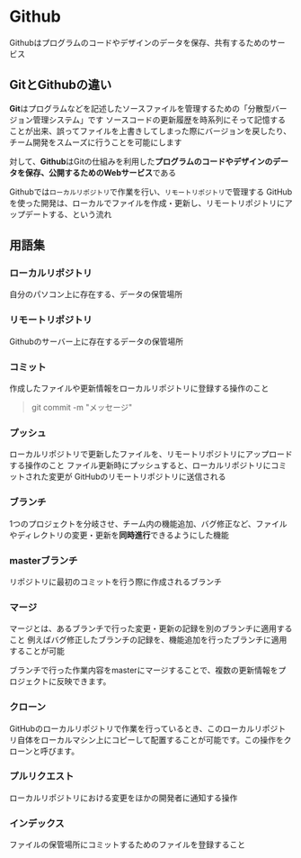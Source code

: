 # Github
Githubはプログラムのコードやデザインのデータを保存、共有するためのサービス

## GitとGithubの違い
**Git**はプログラムなどを記述したソースファイルを管理するための「分散型バージョン管理システム」です
ソースコードの更新履歴を時系列にそって記憶することが出来、誤ってファイルを上書きしてしまった際にバージョンを戻したり、
チーム開発をスムーズに行うことを可能にします

対して、**Github**はGitの仕組みを利用した**プログラムのコードやデザインのデータを保存、公開するためのWebサービス**である

Githubでは`ローカルリポジトリ`で作業を行い、`リモートリポジトリ`で管理する
GitHubを使った開発は、ローカルでファイルを作成・更新し、リモートリポジトリにアップデートする、という流れ

## 用語集
### ローカルリポジトリ
自分のパソコン上に存在する、データの保管場所
### リモートリポジトリ
Githubのサーバー上に存在するデータの保管場所
### コミット
作成したファイルや更新情報をローカルリポジトリに登録する操作のこと
> git commit -m "メッセージ"
### プッシュ
ローカルリポジトリで更新したファイルを、リモートリポジトリにアップロードする操作のこと
ファイル更新時にプッシュすると、ローカルリポジトリにコミットされた変更が GitHubのリモートリポジトリに送信される
### ブランチ
1つのプロジェクトを分岐させ、チーム内の機能追加、バグ修正など、ファイルやディレクトリの変更・更新を**同時進行**できるようにした機能
### masterブランチ
リポジトリに最初のコミットを行う際に作成されるブランチ
### マージ
マージとは、あるブランチで行った変更・更新の記録を別のブランチに適用すること
例えばバグ修正したブランチの記録を、機能追加を行ったブランチに適用することが可能

ブランチで行った作業内容をmasterにマージすることで、複数の更新情報をプロジェクトに反映できます。
### クローン
GitHubのローカルリポジトリで作業を行っているとき、このローカルリポジトリ自体をローカルマシン上にコピーして配置することが可能です。この操作をクローンと呼びます。
### プルリクエスト
ローカルリポジトリにおける変更をほかの開発者に通知する操作
### インデックス
ファイルの保管場所にコミットするためのファイルを登録すること
